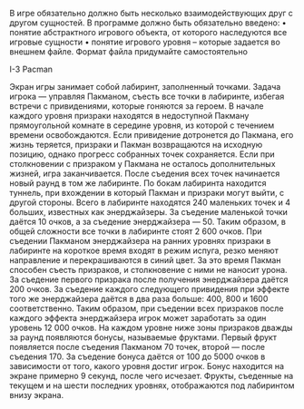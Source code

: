 В игре обязательно должно быть несколько взаимодействующих друг с другом сущностей.
В программе должно быть обязательно введено:
•	понятие абстрактного игрового объекта, от которого наследуются все игровые сущности
•	понятие игрового уровня – которые задается во внешнем файле. Формат файла придумайте самостоятельно



I-3	Pacman

Экран игры занимает собой лабиринт, заполненный точками. Задача игрока — управляя Пакманом, съесть все точки в лабиринте, избегая встречи с привидениями, которые гоняются за героем. В начале каждого уровня призраки находятся в недоступной Пакману прямоугольной комнате в середине уровня, из которой с течением времени освобождаются. Если привидение дотронется до Пакмана, его жизнь теряется, призраки и Пакман возвращаются на исходную позицию, однако прогресс собранных точек сохраняется. Если при столкновении с призраком у Пакмана не осталось дополнительных жизней, игра заканчивается. После съедения всех точек начинается новый раунд в том же лабиринте. По бокам лабиринта находится туннель, при вхождении в который Пакман и призраки могут выйти, с другой стороны.
Всего в лабиринте находятся 240 маленьких точек и 4 больших, известных как энерджайзеры. За съедение маленькой точки даётся 10 очков, а за съедение энерджайзера — 50. Таким образом, в общей сложности все точки в лабиринте стоят 2 600 очков. При съедении Пакманом энерджайзера на ранних уровнях призраки в лабиринте на короткое время входят в режим испуга, резко меняют направление и перекрашиваются в синий цвет. За это время Пакман способен съесть призраков, и столкновение с ними не наносит урона. За съедение первого призрака после получения энерджайзера даётся 200 очков. За съедение каждого следующего привидения при эффекте того же энерджайзера даётся в два раза больше: 400, 800 и 1600 соответственно. Таким образом, при съедении всех призраков после каждого эффекта энерджайзера игрок может заработать за один уровень 12 000 очков. На каждом уровне ниже зоны призраков дважды за раунд появляются бонусы, называемые фруктами. Первый фрукт появляется после съедения Пакманом 70 точек, второй — после съедения 170. За съедение бонуса даётся от 100 до 5000 очков в зависимости от того, какого уровня достиг игрок. Бонус находится на экране примерно 9 секунд, после чего исчезает. Фрукты, съеденные на текущем и на шести последних уровнях, отображаются под лабиринтом внизу экрана.